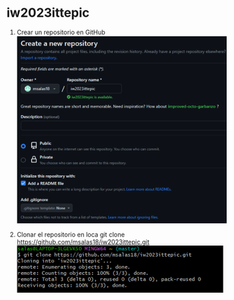 # iw2023ittepic
1. Crear un repositorio en GitHub
![Alt text](image-1.png)

2. Clonar el repositorio en loca
git clone https://github.com/msalas18/iw2023ittepic.git
![Alt text](image-2.png)


